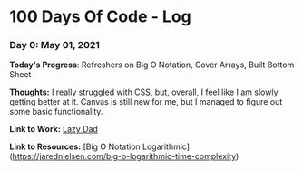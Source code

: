 # 100 Days Of Code - Log

### Day 0: May 01, 2021

**Today's Progress**: Refreshers on Big O Notation, Cover Arrays, Built Bottom Sheet 

**Thoughts:** I really struggled with CSS, but, overall, I feel like I am slowly getting better at it. Canvas is still new for me, but I managed to figure out some basic functionality.

**Link to Work:** 
[Lazy Dad](https://github.com/GrayMatterLab/LazyDad)

**Link to Resources:** 
[Big O Notation Logarithmic] (https://jarednielsen.com/big-o-logarithmic-time-complexity)
